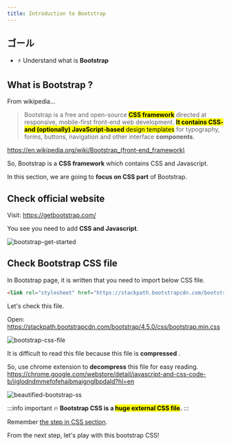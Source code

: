 ```yaml
---
title: Introduction to Bootstrap
---
```


## ゴール
- ⚡ Understand what is **Bootstrap**

## What is Bootstrap ?
From wikipedia...
> Bootstrap is a free and open-source <mark>**CSS framework**</mark> directed at responsive, mobile-first front-end web development. <mark>**It contains CSS- and (optionally) JavaScript-based** design templates</mark> for typography, forms, buttons, navigation and other interface **components**.

https://en.wikipedia.org/wiki/Bootstrap_(front-end_framework)

So, Bootstrap is a **CSS framework** which contains CSS and Javascript.

In this section, we are going to **focus on CSS part** of Bootstrap.

## Check official website

Visit: https://getbootstrap.com/

You see you need to add **CSS and Javascript**.

![bootstrap-get-started](https://coderhackers-1304676641.cos.ap-tokyo.myqcloud.com/the-complete-webdev-with-rails-2020/bootstrap-css-guide/bootstrap-get-started.gif)


## Check Bootstrap CSS file
In Bootstrap page, it is written that you need to import below CSS file. 
```html
<link rel="stylesheet" href="https://stackpath.bootstrapcdn.com/bootstrap/4.5.0/css/bootstrap.min.css" integrity="sha384-9aIt2nRpC12Uk9gS9baDl411NQApFmC26EwAOH8WgZl5MYYxFfc+NcPb1dKGj7Sk" crossorigin="anonymous">
```

Let's check this file.

Open: https://stackpath.bootstrapcdn.com/bootstrap/4.5.0/css/bootstrap.min.css

![bootstrap-css-file](../../img/2020-05-19-16-31-17.png)

It is difficult to read this file because this file is **compressed** .

So, use chrome extension to **decompress** this file for easy reading.
https://chrome.google.com/webstore/detail/javascript-and-css-code-b/iiglodndmmefofehaibmaignglbpdald?hl=en


![beautified-bootstrap-ss](../../img/2020-05-19-16-32-19.png)

:::info important 🔥
**Bootstrap CSS is a <mark>huge external CSS file</mark>.**
:::

Remember [the step in CSS section](../css-guide/3-writing-ways-of-css#3-external-css-file).

From the next step, let's play with this bootstrap CSS!